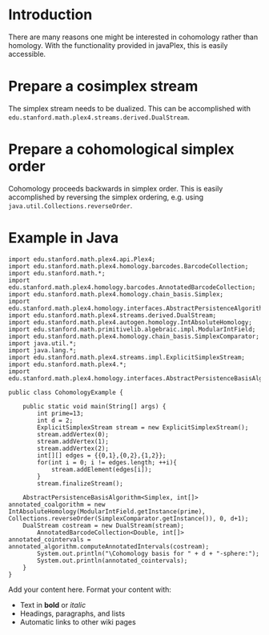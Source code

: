 # Introduction #

There are many reasons one might be interested in cohomology rather than homology. With the functionality provided in javaPlex, this is easily accessible.

# Prepare a cosimplex stream #

The simplex stream needs to be dualized. This can be accomplished with `edu.stanford.math.plex4.streams.derived.DualStream`.

# Prepare a cohomological simplex order #

Cohomology proceeds backwards in simplex order. This is easily accomplished by reversing the simplex ordering, e.g. using `java.util.Collections.reverseOrder`.

# Example in Java #

```
import edu.stanford.math.plex4.api.Plex4;
import edu.stanford.math.plex4.homology.barcodes.BarcodeCollection;
import edu.stanford.math.*;
import edu.stanford.math.plex4.homology.barcodes.AnnotatedBarcodeCollection;
import edu.stanford.math.plex4.homology.chain_basis.Simplex;
import edu.stanford.math.plex4.homology.interfaces.AbstractPersistenceAlgorithm;
import edu.stanford.math.plex4.streams.derived.DualStream;
import edu.stanford.math.plex4.autogen.homology.IntAbsoluteHomology;
import edu.stanford.math.primitivelib.algebraic.impl.ModularIntField;
import edu.stanford.math.plex4.homology.chain_basis.SimplexComparator;
import java.util.*;
import java.lang.*;
import edu.stanford.math.plex4.streams.impl.ExplicitSimplexStream;
import edu.stanford.math.plex4.*;
import edu.stanford.math.plex4.homology.interfaces.AbstractPersistenceBasisAlgorithm;

public class CohomologyExample {

    public static void main(String[] args) {
        int prime=13;
        int d = 2;
        ExplicitSimplexStream stream = new ExplicitSimplexStream();
        stream.addVertex(0);
        stream.addVertex(1);
        stream.addVertex(2);
        int[][] edges = {{0,1},{0,2},{1,2}};
        for(int i = 0; i != edges.length; ++i){
            stream.addElement(edges[i]);
        }
        stream.finalizeStream();

	AbstractPersistenceBasisAlgorithm<Simplex, int[]> annotated_coalgorithm = new IntAbsoluteHomology(ModularIntField.getInstance(prime), Collections.reverseOrder(SimplexComparator.getInstance()), 0, d+1);
	DualStream costream = new DualStream(stream);
        AnnotatedBarcodeCollection<Double, int[]> annotated_cointervals = annotated_algorithm.computeAnnotatedIntervals(costream);
        System.out.println("\Cohomology basis for " + d + "-sphere:");
        System.out.println(annotated_cointervals);
    }
}
```






Add your content here.  Format your content with:
  * Text in **bold** or _italic_
  * Headings, paragraphs, and lists
  * Automatic links to other wiki pages